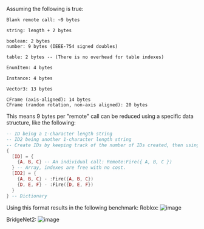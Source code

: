 Assuming the following is true:
```
Blank remote call: ~9 bytes

string: length + 2 bytes

boolean: 2 bytes
number: 9 bytes (IEEE-754 signed doubles)

table: 2 bytes -- (There is no overhead for table indexes)

EnumItem: 4 bytes

Instance: 4 bytes

Vector3: 13 bytes

CFrame (axis-aligned): 14 bytes
CFrame (random rotation, non-axis aligned): 20 bytes
```

This means 9 bytes per "remote" call can be reduced using a specific data structure, like the following:
```lua
-- ID being a 1-character length string
-- ID2 being another 1-character length string
-- Create IDs by keeping track of the number of IDs created, then using string.pack to convert it into "binary" (theres a useless byte in there unfortunately)
{
  [ID] = {
    {A, B, C} -- An individual call: Remote:Fire({ A, B, C })
  } -- Array, indexes are free with no cost.
  [ID2] = {
    {A, B, C} - :Fire({A, B, C})
    {D, E, F} - :Fire({D, E, F})
  }
} -- Dictionary
```

Using this format results in the following benchmark:
Roblox:
![image](https://user-images.githubusercontent.com/80861876/228321062-76bedd2a-12e4-4a71-b986-de123280fc80.png)


BridgeNet2:
![image](https://user-images.githubusercontent.com/80861876/228321084-5d9d1f88-1bea-4c4a-ae3b-941218d7170d.png)
